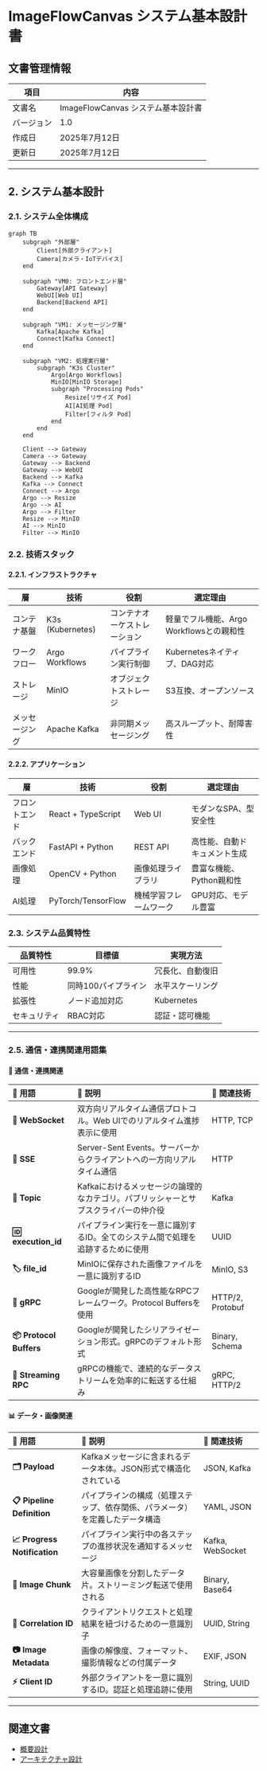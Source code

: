 # ImageFlowCanvas システム基本設計書

## **文書管理情報**

| 項目       | 内容                               |
| ---------- | ---------------------------------- |
| 文書名     | ImageFlowCanvas システム基本設計書 |
| バージョン | 1.0                                |
| 作成日     | 2025年7月12日                      |
| 更新日     | 2025年7月12日                      |


---

## **2. システム基本設計**

### **2.1. システム全体構成**

```mermaid
graph TB
    subgraph "外部層"
        Client[外部クライアント]
        Camera[カメラ・IoTデバイス]
    end
    
    subgraph "VM0: フロントエンド層"
        Gateway[API Gateway]
        WebUI[Web UI]
        Backend[Backend API]
    end
    
    subgraph "VM1: メッセージング層"
        Kafka[Apache Kafka]
        Connect[Kafka Connect]
    end
    
    subgraph "VM2: 処理実行層"
        subgraph "K3s Cluster"
            Argo[Argo Workflows]
            MinIO[MinIO Storage]
            subgraph "Processing Pods"
                Resize[リサイズ Pod]
                AI[AI処理 Pod]
                Filter[フィルタ Pod]
            end
        end
    end
    
    Client --> Gateway
    Camera --> Gateway
    Gateway --> Backend
    Gateway --> WebUI
    Backend --> Kafka
    Kafka --> Connect
    Connect --> Argo
    Argo --> Resize
    Argo --> AI
    Argo --> Filter
    Resize --> MinIO
    AI --> MinIO
    Filter --> MinIO
```

### **2.2. 技術スタック**

#### **2.2.1. インフラストラクチャ**

| 層             | 技術             | 役割                         | 選定理由                                 |
| -------------- | ---------------- | ---------------------------- | ---------------------------------------- |
| コンテナ基盤   | K3s (Kubernetes) | コンテナオーケストレーション | 軽量でフル機能、Argo Workflowsとの親和性 |
| ワークフロー   | Argo Workflows   | パイプライン実行制御         | Kubernetesネイティブ、DAG対応            |
| ストレージ     | MinIO            | オブジェクトストレージ       | S3互換、オープンソース                   |
| メッセージング | Apache Kafka     | 非同期メッセージング         | 高スループット、耐障害性                 |

#### **2.2.2. アプリケーション**

| 層             | 技術               | 役割                   | 選定理由                     |
| -------------- | ------------------ | ---------------------- | ---------------------------- |
| フロントエンド | React + TypeScript | Web UI                 | モダンなSPA、型安全性        |
| バックエンド   | FastAPI + Python   | REST API               | 高性能、自動ドキュメント生成 |
| 画像処理       | OpenCV + Python    | 画像処理ライブラリ     | 豊富な機能、Python親和性     |
| AI処理         | PyTorch/TensorFlow | 機械学習フレームワーク | GPU対応、モデル豊富          |

### **2.3. システム品質特性**

| 品質特性     | 目標値              | 実現方法         |
| ------------ | ------------------- | ---------------- |
| 可用性       | 99.9%               | 冗長化、自動復旧 |
| 性能         | 同時100パイプライン | 水平スケーリング |
| 拡張性       | ノード追加対応      | Kubernetes       |
| セキュリティ | RBAC対応            | 認証・認可機能   |

---

### **2.5. 通信・連携関連用語集**

#### **🔗 通信・連携関連**

| 📘 用語                 | 📖 説明                                                                              | 🔗 関連技術       |
| :--------------------- | :---------------------------------------------------------------------------------- | :--------------- |
| **🔌 WebSocket**        | 双方向リアルタイム通信プロトコル。Web UIでのリアルタイム進捗表示に使用              | HTTP, TCP        |
| **📡 SSE**              | Server-Sent Events。サーバーからクライアントへの一方向リアルタイム通信              | HTTP             |
| **📨 Topic**            | Kafkaにおけるメッセージの論理的なカテゴリ。パブリッシャーとサブスクライバーの仲介役 | Kafka            |
| **🆔 execution_id**     | パイプライン実行を一意に識別するID。全てのシステム間で処理を追跡するために使用      | UUID             |
| **🏷️ file_id**          | MinIOに保存された画像ファイルを一意に識別するID                                     | MinIO, S3        |
| **🚀 gRPC**             | Googleが開発した高性能なRPCフレームワーク。Protocol Buffersを使用                   | HTTP/2, Protobuf |
| **📦 Protocol Buffers** | Googleが開発したシリアライゼーション形式。gRPCのデフォルト形式                      | Binary, Schema   |
| **🔄 Streaming RPC**    | gRPCの機能で、連続的なデータストリームを効率的に転送する仕組み                      | gRPC, HTTP/2     |

#### **📊 データ・画像関連**

| 📘 用語                      | 📖 説明                                                                       | 🔗 関連技術       |
| :-------------------------- | :--------------------------------------------------------------------------- | :--------------- |
| **🗂️ Payload**               | Kafkaメッセージに含まれるデータ本体。JSON形式で構造化されている              | JSON, Kafka      |
| **📋 Pipeline Definition**   | パイプラインの構成（処理ステップ、依存関係、パラメータ）を定義したデータ構造 | YAML, JSON       |
| **📈 Progress Notification** | パイプライン実行中の各ステップの進捗状況を通知するメッセージ                 | Kafka, WebSocket |
| **🧩 Image Chunk**           | 大容量画像を分割したデータ片。ストリーミング転送で使用される                 | Binary, Base64   |
| **🔗 Correlation ID**        | クライアントリクエストと処理結果を紐づけるための一意識別子                   | UUID, String     |
| **📷 Image Metadata**        | 画像の解像度、フォーマット、撮影情報などの付属データ                         | EXIF, JSON       |
| **⚡ Client ID**             | 外部クライアントを一意に識別するID。認証と処理追跡に使用                     | String, UUID     |

---

## **関連文書**

- [概要設計](./0300_概要設計.md)
- [アーキテクチャ設計](./0302_アーキテクチャ設計.md)
